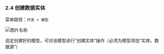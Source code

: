 ### 2.4 创建数据实体

菜单路径：`开发 > 模型`

![图片名称](https://attachments.tower.im/tower/d11833583f014c73a26a6b1c454f3b07?version=auto&filename=Clipboard%20Image.png)

选定创建好的模型，可对该模型进行“创建实体”操作（必须为模型添加“实体，数据源”）